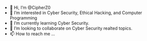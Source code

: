 - 👋 Hi, I’m @CipherZ0
- 👀 I’m interested in Cyber Security, Ethical Hacking, and Computer Programming
- 🌱 I’m currently learning Cyber Security.
- 💞️ I’m looking to collaborate on Cyber Security realted topics.
- 📫 How to reach me ...

<!---
CipherZ0/CipherZ0 is a ✨ special ✨ repository because its `README.md` (this file) appears on your GitHub profile.
You can click the Preview link to take a look at your changes.
--->
